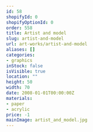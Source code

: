 ```yaml
---
id: 58
shopifyId: 0
shopifyOptionId: 0
order: 558
title: Artist and model
slug: artist-and-model
url: art-works/artist-and-model
aliases: []
categories:
- graphics
inStock: false
isVisible: true
location: ""
height: 50
width: 70
date: 2008-01-01T00:00:00Z
materials:
- paper
- acrylic
price: -1
mainImage: artist_and_model.jpg
---
```

